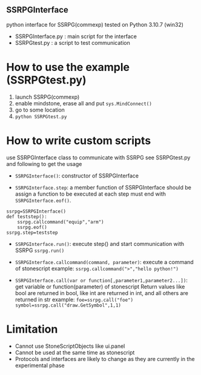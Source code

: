 ## SSRPGInterface
python interface for SSRPG(commexp)
tested on Python 3.10.7 (win32)

- SSRPGInterface.py :
main script for the interface
- SSRPGtest.py :
a script to test communication


# How to use the example (SSRPGtest.py)
1. launch SSRPG(commexp)
2. enable mindstone, erase all and put `sys.MindConnect()`
3. go to some location
4. `python SSRPGtest.py`

# How to write custom scripts
use SSRPGInterface class to communicate with SSRPG
see SSRPGtest.py and following to get the usage

- `SSRPGInterface()`:
constructor of SSRPGInterface

- `SSRPGInterface.step`:
a member function of SSRPGInterface
should be assign a function to be executed at each step 
must end with `SSRPGInterface.eof()`.
```
ssrpg=SSRPGInterface()
def teststep():
    ssrpg.callcommand("equip","arm")
    ssrpg.eof()
ssrpg.step=teststep
```

- `SSRPGInterface.run()`:
execute step() and start communication with SSRPG
`ssrpg.run()`

- `SSRPGInterface.callcommand(command, parameter)`:
execute a command of stonescript
example:
`ssrpg.callcommand(">","hello python!")`

- `SSRPGInterface.call(var or function[,parameter1,parameter2...])`:
get variable or function(parameter) of stonescript
Return values like bool are returned in bool, like int are returned in int, and all others are returned in str
example:
`foe=ssrpg.call("foe")`
`symbol=ssrpg.call("draw.GetSymbol",1,1)`

# Limitation
- Cannot use StoneScriptObjects like ui.panel
- Cannot be used at the same time as stonescript
- Protocols and interfaces are likely to change as they are currently in the experimental phase